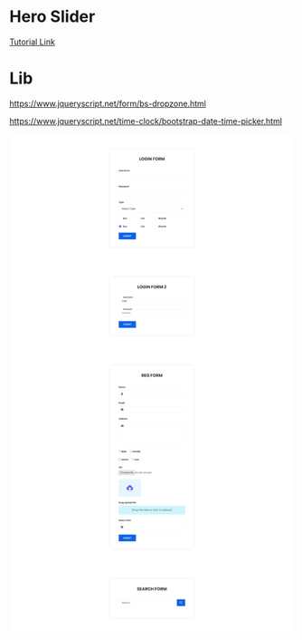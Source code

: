# Hero Slider

[Tutorial Link](https://www.google.com)

# Lib

https://www.jqueryscript.net/form/bs-dropzone.html

https://www.jqueryscript.net/time-clock/bootstrap-date-time-picker.html

![Form Image](form.png)
